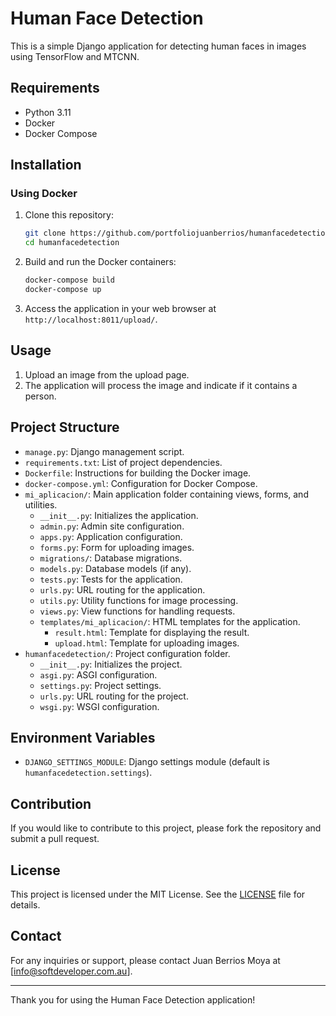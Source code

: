 
# Human Face Detection

This is a simple Django application for detecting human faces in images using TensorFlow and MTCNN.

## Requirements

- Python 3.11
- Docker
- Docker Compose

## Installation

### Using Docker

1. Clone this repository:
   ```sh
   git clone https://github.com/portfoliojuanberrios/humanfacedetection.git
   cd humanfacedetection
   ```

2. Build and run the Docker containers:
   ```sh
   docker-compose build
   docker-compose up
   ```

3. Access the application in your web browser at `http://localhost:8011/upload/`.

## Usage

1. Upload an image from the upload page.
2. The application will process the image and indicate if it contains a person.

## Project Structure

- `manage.py`: Django management script.
- `requirements.txt`: List of project dependencies.
- `Dockerfile`: Instructions for building the Docker image.
- `docker-compose.yml`: Configuration for Docker Compose.
- `mi_aplicacion/`: Main application folder containing views, forms, and utilities.
  - `__init__.py`: Initializes the application.
  - `admin.py`: Admin site configuration.
  - `apps.py`: Application configuration.
  - `forms.py`: Form for uploading images.
  - `migrations/`: Database migrations.
  - `models.py`: Database models (if any).
  - `tests.py`: Tests for the application.
  - `urls.py`: URL routing for the application.
  - `utils.py`: Utility functions for image processing.
  - `views.py`: View functions for handling requests.
  - `templates/mi_aplicacion/`: HTML templates for the application.
    - `result.html`: Template for displaying the result.
    - `upload.html`: Template for uploading images.
- `humanfacedetection/`: Project configuration folder.
  - `__init__.py`: Initializes the project.
  - `asgi.py`: ASGI configuration.
  - `settings.py`: Project settings.
  - `urls.py`: URL routing for the project.
  - `wsgi.py`: WSGI configuration.

## Environment Variables

- `DJANGO_SETTINGS_MODULE`: Django settings module (default is `humanfacedetection.settings`).

## Contribution

If you would like to contribute to this project, please fork the repository and submit a pull request.

## License

This project is licensed under the MIT License. See the [LICENSE](LICENSE) file for details.

## Contact

For any inquiries or support, please contact Juan Berrios Moya at [info@softdeveloper.com.au].

---

Thank you for using the Human Face Detection application!
